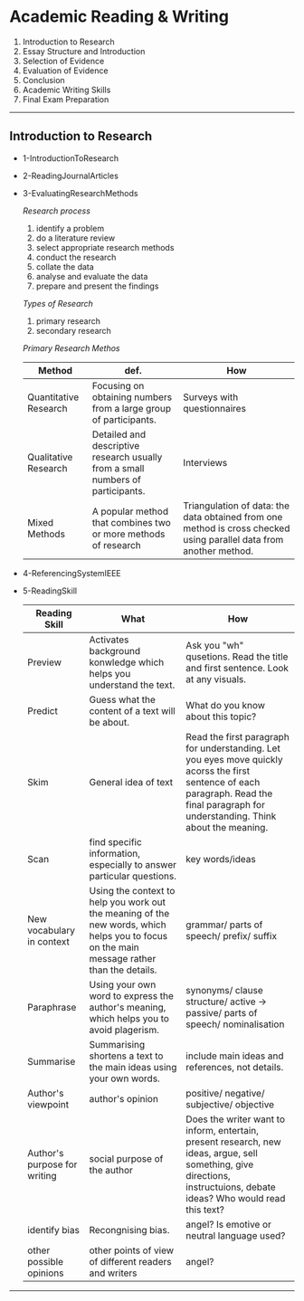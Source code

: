 # Academic Reading & Writing

1. Introduction to Research
2. Essay Structure and Introduction
3. Selection of Evidence
4. Evaluation of Evidence
5. Conclusion
6. Academic Writing Skills
7. Final Exam Preparation

---

## Introduction to Research

- 1-IntroductionToResearch
- 2-ReadingJournalArticles
- 3-EvaluatingResearchMethods

  *Research process*

  1. identify a problem
  2. do a literature review
  3. select appropriate research methods
  4. conduct the research
  5. collate the data
  6. analyse and evaluate the data
  7. prepare and present the findings

  *Types of Research*

  1. primary research
  2. secondary research

  *Primary Research Methos*

  | Method | def. | How |
  | ------ | ---- | --- |
  | Quantitative Research | Focusing on obtaining numbers from a large group of participants. | Surveys with questionnaires |
  | Qualitative Research | Detailed and descriptive research usually from a small numbers of participants. | Interviews |
  | Mixed Methods | A popular method that combines two or more methods of research | Triangulation of data: the data obtained from one method is cross checked using parallel data from another method. |
  
  
- 4-ReferencingSystemIEEE
- 5-ReadingSkill

  | Reading Skill | What | How |
  | ------------- | ---- | --- |
  | Preview | Activates background konwledge which helps you understand the text. | Ask you "wh" qusetions. Read the title and first sentence. Look at any visuals. |
  | Predict | Guess what the content of a text will be about. | What do you know about this topic? |
  | Skim | General idea of text | Read the first paragraph for understanding. Let you eyes move quickly acorss the first sentence of each paragraph. Read the final paragraph for understanding. Think about the meaning. |
  | Scan | find specific information, especially to answer particular questions. | key words/ideas |
  | New vocabulary in context | Using the context to help you work out the meaning of the new words, which helps you to focus on the main message rather than the details. | grammar/ parts of speech/ prefix/ suffix |
  | Paraphrase | Using your own word to express the author's meaning, which helps you to avoid plagerism. | synonyms/ clause structure/ active -> passive/ parts of speech/ nominalisation |
  | Summarise | Summarising shortens a text to the main ideas using your own words. | include main ideas and references, not details. |
  | Author's viewpoint | author's opinion | positive/ negative/ subjective/ objective |
  | Author's purpose for writing | social purpose of the author | Does the writer want to inform, entertain, present research, new ideas, argue, sell something, give directions, instructuions, debate ideas? Who would read this text? |
  | identify bias | Recongnising bias. | angel? Is emotive or neutral language used? |
  | other possible opinions | other points of view of different readers and writers | angel? |

---
